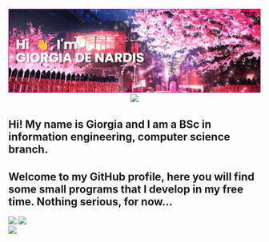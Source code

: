 <p align="center">
  <img src="https://raw.githubusercontent.com/giorgiadns/giorgiadns/main/banner3.png" />
  <br/>
  <img src="https://komarev.com/ghpvc/?username=giorgiadns&color=ff69b4&style=for-the-badge" />
</p>


## Hi! My name is Giorgia and I am a BSc in information engineering, computer science branch.
## Welcome to my GitHub profile, here you will find some small programs that I develop in my free time. Nothing serious, for now...

<p align="left">
  <img src="https://github-readme-stats.vercel.app/api?username=giorgiadns&show_icons=true&theme=synthwave&hide=stars,issues" />
  <img src="https://github-readme-stats.vercel.app/api/top-langs/?username=giorgiadns&hide_progress=true&layout=compact&theme=synthwave" />
  <br/>
  <img src="https://komarev.com/ghpvc/?username=giorgiadns&color=ff69b4&style=for-the-badge" />
</p>

